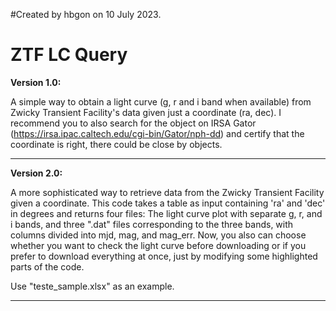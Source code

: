 #Created by hbgon on 10 July 2023.


# ZTF LC Query


**Version 1.0:**

A simple way to obtain a light curve (g, r and i band when available) from Zwicky Transient Facility's data given just a coordinate (ra, dec). I recommend you to also search for the object on IRSA Gator (https://irsa.ipac.caltech.edu/cgi-bin/Gator/nph-dd) and certify that the coordinate is right, there could be close by objects.

----------------------

**Version 2.0:**

A more sophisticated way to retrieve data from the Zwicky Transient Facility given a coordinate. This code takes a table as input containing 'ra' and 'dec' in degrees and returns four files: The light curve plot with separate g, r, and i bands, and three ".dat" files corresponding to the three bands, with columns divided into mjd, mag, and mag_err. Now, you also can choose whether you want to check the light curve before downloading or if you prefer to download everything at once, just by modifying some highlighted parts of the code. 

Use "teste_sample.xlsx" as an example.

----------------------
